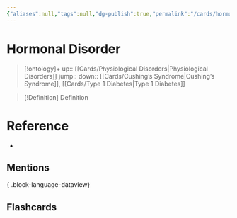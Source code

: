 ```yaml
---
{"aliases":null,"tags":null,"dg-publish":true,"permalink":"/cards/hormonal-disorder/","dgPassFrontmatter":true}
---
```


# Hormonal Disorder

> [!ontology]+
> up:: [[Cards/Physiological Disorders\|Physiological Disorders]]
> jump:: 
> down:: [[Cards/Cushing’s Syndrome\|Cushing’s Syndrome]], [[Cards/Type 1 Diabetes\|Type 1 Diabetes]]

> [!Definition] Definition
> 

# Reference
- 

## Mentions

{ .block-language-dataview}

## Flashcards
